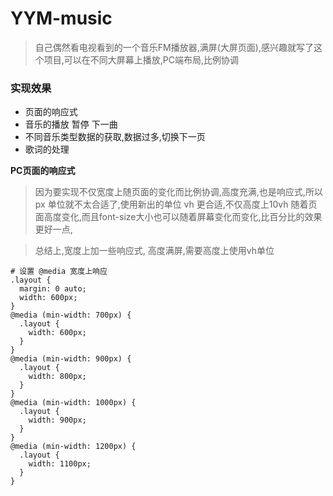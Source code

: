# YYM-music

> 自己偶然看电视看到的一个音乐FM播放器,满屏(大屏页面),感兴趣就写了这个项目,可以在不同大屏幕上播放,PC端布局,比例协调

### 实现效果
- 页面的响应式
- 音乐的播放 暂停 下一曲
- 不同音乐类型数据的获取,数据过多,切换下一页
- 歌词的处理

**PC页面的响应式**

> 因为要实现不仅宽度上随页面的变化而比例协调,高度充满,也是响应式,所以 px 单位就不太合适了,使用新出的单位 vh 更合适,不仅高度上10vh 随着页面高度变化,而且font-size大小也可以随着屏幕变化而变化,比百分比的效果更好一点,

> 总结上,宽度上加一些响应式, 高度满屏,需要高度上使用vh单位

```
# 设置 @media 宽度上响应
.layout {
  margin: 0 auto;
  width: 600px;
}
@media (min-width: 700px) {
  .layout {
    width: 600px;
  }
}
@media (min-width: 900px) {
  .layout {
    width: 800px;
  }
}
@media (min-width: 1000px) {
  .layout {
    width: 900px;
  }
}
@media (min-width: 1200px) {
  .layout {
    width: 1100px;
  }
}
```
